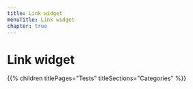 ```yaml
---
title: Link widget
menuTitle: Link widget
chapter: true
---
```


# Link widget

{{% children titlePages="Tests" titleSections="Categories" %}}
